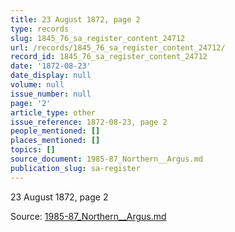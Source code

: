 ```yaml
---
title: 23 August 1872, page 2
type: records
slug: 1845_76_sa_register_content_24712
url: /records/1845_76_sa_register_content_24712/
record_id: 1845_76_sa_register_content_24712
date: '1872-08-23'
date_display: null
volume: null
issue_number: null
page: '2'
article_type: other
issue_reference: 1872-08-23, page 2
people_mentioned: []
places_mentioned: []
topics: []
source_document: 1985-87_Northern__Argus.md
publication_slug: sa-register
---
```


23 August 1872, page 2

Source: [1985-87_Northern__Argus.md](/downloads/markdown/1985-87_Northern__Argus.md)
